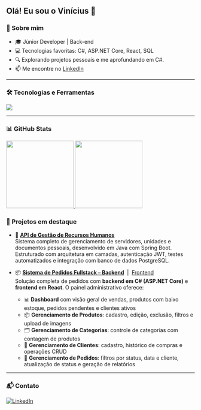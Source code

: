Olá! Eu sou o Vinícius 👋
---

### 💼 Sobre mim

- 🎓 Júnior Developer | Back-end
- 💻 Tecnologias favoritas: C#, ASP.NET Core, React, SQL
- 🔍 Explorando projetos pessoais e me aprofundando em C#.
- 📫 Me encontre no [LinkedIn](https://www.linkedin.com/in/vinicius-hiago-martins-a33ab617b/)

---

### 🛠️ Tecnologias e Ferramentas

<div>
  <img src="https://skillicons.dev/icons?i=cs,dotnet,git,github,react,js,postgres,mysql,vscode,azure,docker" />
</div>

---

### 📊 GitHub Stats

<div>
  <a href="https://github.com/Viniciusm15/github-stats-transparent">
    <img height="180em" src="https://github-readme-stats.vercel.app/api/top-langs/?username=Viniciusm15&layout=compact&langs_count=7&theme=transparent"/>
    <img height="180em" src="https://github-readme-stats.vercel.app/api?username=Viniciusm15&show_icons=true&theme=transparent&include_all_commits=true&count_private=true"/>
  </a>
</div>

### 🌟 Projetos em destaque

- 🔄 **[API de Gestão de Recursos Humanos](https://github.com/Viniciusm15/Servidores)**  
  Sistema completo de gerenciamento de servidores, unidades e documentos pessoais, desenvolvido em Java com Spring Boot. Estruturado com arquitetura em camadas, autenticação JWT, testes automatizados e integração com banco de dados PostgreSQL.

- 📦 **[Sistema de Pedidos Fullstack – Backend](https://github.com/Viniciusm15/cadastro-pedidos-backend)** &nbsp;|&nbsp; [Frontend](https://github.com/Viniciusm15/cadastro-pedidos-frontend)  
  Solução completa de pedidos com **backend em C# (ASP.NET Core)** e **frontend em React**. O painel administrativo oferece:

  - 📊 **Dashboard** com visão geral de vendas, produtos com baixo estoque, pedidos pendentes e clientes ativos  
  - 📦 **Gerenciamento de Produtos**: cadastro, edição, exclusão, filtros e upload de imagens  
  - 🗂️ **Gerenciamento de Categorias**: controle de categorias com contagem de produtos  
  - 👤 **Gerenciamento de Clientes**: cadastro, histórico de compras e operações CRUD  
  - 🧾 **Gerenciamento de Pedidos**: filtros por status, data e cliente, atualização de status e geração de relatórios  
---

### 📬 Contato

[![LinkedIn](https://img.shields.io/badge/LinkedIn-blue?style=for-the-badge&logo=linkedin)](https://www.linkedin.com/in/vinicius-hiago-martins-a33ab617b/)
